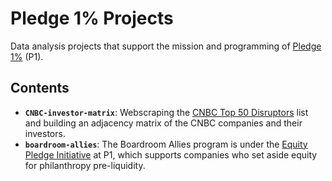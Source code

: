 # Pledge 1% Projects
Data analysis projects that support the mission and programming of [Pledge 1%](http://pledge1percent.org/) (P1). 

## Contents
- **`CNBC-investor-matrix`**: Webscraping the [CNBC Top 50 Disruptors](https://www.cnbc.com/2020/06/16/meet-the-2020-cnbc-disruptor-50-companies.html) list and building an adjacency matrix of the CNBC companies and their investors.  
- **`boardroom-allies`**: The Boardroom Allies program is under the [Equity Pledge Initiative](https://pledge1percent.org/equityplaybook/) at P1, which supports companies who set aside equity for philanthropy pre-liquidity.

